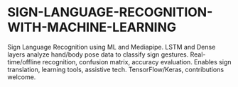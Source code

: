 # SIGN-LANGUAGE-RECOGNITION-WITH-MACHINE-LEARNING
 Sign Language Recognition using ML and Mediapipe. LSTM and Dense layers analyze hand/body pose data to classify sign gestures. Real-time/offline recognition, confusion matrix, accuracy evaluation. Enables sign translation, learning tools, assistive tech. TensorFlow/Keras, contributions welcome.
